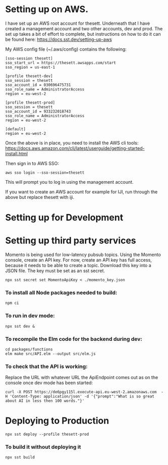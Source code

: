 # Setting up on AWS.

I have set up an AWS root account for thesett. Underneath that I have created a management account
and two other accounts, dev and prod. The set up takes a bit of effort to complete, but instructions
on how to do it can be found here: https://docs.sst.dev/setting-up-aws

My AWS config file (~/.aws/config) contains the following:

```
[sso-session thesett]
sso_start_url = https://thesett.awsapps.com/start
sso_region = us-east-1

[profile thesett-dev]
sso_session = thesett
sso_account_id = 030696475731
sso_role_name = AdministratorAccess
region = eu-west-2

[profile thesett-prod]
sso_session = thesett
sso_account_id = 933232018743
sso_role_name = AdministratorAccess
region = eu-west-2

[default]
region = eu-west-2
```

Once the above is in place, you need to install the AWS cli tools: https://docs.aws.amazon.com/cli/latest/userguide/getting-started-install.html

Then sign in to AWS SSO:

    aws sso login --sso-session=thesett

This will prompt you to log in using the management account.

If you want to create an AWS account for example for IJI, run through the above but replace thesett with iji.

# Setting up for Development

# Setting up third party services

Momento is being used for low-latency pubsub topics. Using the Momento console, create an API key. For now,
create an API key has full access, because it needs to be able to create a topic. Download this key into a
JSON file. The key must be set as an sst secret.

    npx sst secret set MomentoApiKey < ./momento_key.json

### To install all Node packages needed to build:

    npm ci

### To run in dev mode:

    npx sst dev &

### To recompile the Elm code for the backend during dev:

    cd packages/functions
    elm make src/API.elm --output src/elm.js

### To check that the API is working:

Replace the URL with whatever URL the ApiEndpoint comes out as on the console once dev mode has been started:

    curl -X POST https://de6pgy115l.execute-api.eu-west-2.amazonaws.com  -H 'Content-Type: application/json' -d '{"prompt":"What is so great about AI in less then 100 words."}'

# Deploying to Production

    npx sst deploy --profile thesett-prod

### To build it without deploying it

    npx sst build

